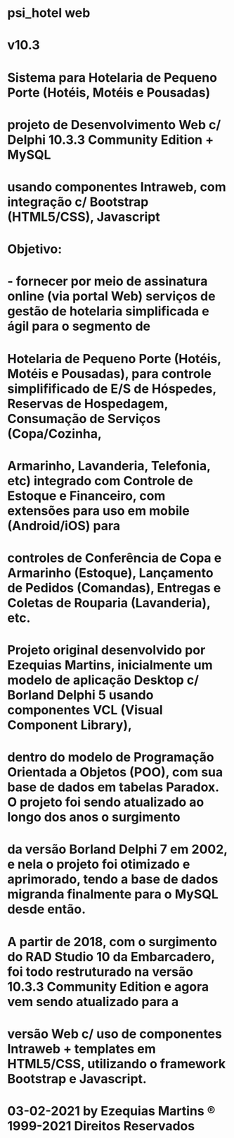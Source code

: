 # psi_hotel web
# v10.3
#
# Sistema para Hotelaria de Pequeno Porte (Hotéis, Motéis e Pousadas)
# 
# projeto de Desenvolvimento Web c/ Delphi 10.3.3 Community Edition + MySQL 
# usando componentes Intraweb, com integração c/ Bootstrap (HTML5/CSS), Javascript
#
# Objetivo: 
# - fornecer por meio de assinatura online (via portal Web) serviços de gestão de hotelaria simplificada e ágil para o segmento de 
# Hotelaria de Pequeno Porte (Hotéis, Motéis e Pousadas), para controle simplifificado de E/S de Hóspedes, Reservas de Hospedagem, Consumação de Serviços (Copa/Cozinha,
# Armarinho, Lavanderia, Telefonia, etc) integrado com Controle de Estoque e Financeiro, com extensões para uso em mobile (Android/iOS) para
# controles de Conferência de Copa e Armarinho (Estoque), Lançamento de Pedidos (Comandas), Entregas e Coletas de Rouparia (Lavanderia), etc.
#
# Projeto original desenvolvido por Ezequias Martins, inicialmente um modelo de aplicação Desktop c/ Borland Delphi 5 usando componentes VCL (Visual Component Library),
# dentro do modelo de Programação Orientada a Objetos (POO), com sua base de dados em tabelas Paradox. O projeto foi sendo atualizado ao longo dos anos o surgimento 
# da versão Borland Delphi 7 em 2002, e nela o projeto foi otimizado e aprimorado, tendo a base de dados migranda finalmente para o MySQL desde então.
# A partir de 2018, com o surgimento do RAD Studio 10 da Embarcadero, foi todo restruturado na versão 10.3.3 Community Edition e agora vem sendo atualizado para a 
# versão Web c/ uso de componentes Intraweb + templates em HTML5/CSS, utilizando o framework Bootstrap e Javascript.
#
# 03-02-2021 by Ezequias Martins ® 1999-2021 Direitos Reservados
#
